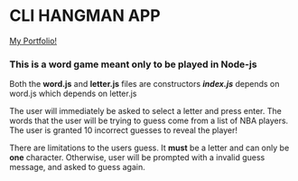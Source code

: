 # CLI HANGMAN APP

[My Portfolio!](https://kangkang0804.github.io/MyPortfolio/)

### This is a word game meant only to be played in Node-js

Both the **word.js** and **letter.js** files are constructors
**_index.js_** depends on word.js which depends on letter.js

The user will immediately be asked to select a letter and press enter. The words that the user will be trying to guess come from a list of NBA players. The user is granted 10 incorrect guesses to reveal the player!


There are limitations to the users guess. It **must** be a letter and can only be **one** character. Otherwise, user will be prompted with a invalid guess message, and asked to guess again. 


